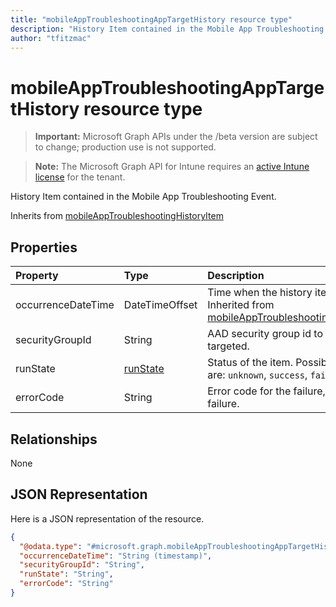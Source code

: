 ```yaml
---
title: "mobileAppTroubleshootingAppTargetHistory resource type"
description: "History Item contained in the Mobile App Troubleshooting Event."
author: "tfitzmac"
---
```


# mobileAppTroubleshootingAppTargetHistory resource type

> **Important:** Microsoft Graph APIs under the /beta version are subject to change; production use is not supported.

> **Note:** The Microsoft Graph API for Intune requires an [active Intune license](https://go.microsoft.com/fwlink/?linkid=839381) for the tenant.

History Item contained in the Mobile App Troubleshooting Event.


Inherits from [mobileAppTroubleshootingHistoryItem](../resources/intune-troubleshooting-mobileapptroubleshootinghistoryitem.md)

## Properties
|Property|Type|Description|
|:---|:---|:---|
|occurrenceDateTime|DateTimeOffset|Time when the history item occurred. Inherited from [mobileAppTroubleshootingHistoryItem](../resources/intune-troubleshooting-mobileapptroubleshootinghistoryitem.md)|
|securityGroupId|String|AAD security group id to which it was targeted.|
|runState|[runState](../resources/intune-shared-runstate.md)|Status of the item. Possible values are: `unknown`, `success`, `fail`.|
|errorCode|String|Error code for the failure, empty if no failure.|

## Relationships
None

## JSON Representation
Here is a JSON representation of the resource.
<!-- {
  "blockType": "resource",
  "@odata.type": "microsoft.graph.mobileAppTroubleshootingAppTargetHistory"
}
-->
``` json
{
  "@odata.type": "#microsoft.graph.mobileAppTroubleshootingAppTargetHistory",
  "occurrenceDateTime": "String (timestamp)",
  "securityGroupId": "String",
  "runState": "String",
  "errorCode": "String"
}
```




